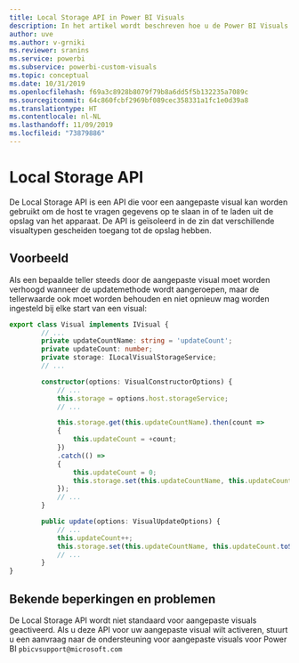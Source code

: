 ```yaml
---
title: Local Storage API in Power BI Visuals
description: In het artikel wordt beschreven hoe u de Power BI Visuals API gebruikt om toegang te krijgen tot de lokale opslag van de browser
author: uve
ms.author: v-grniki
ms.reviewer: sranins
ms.service: powerbi
ms.subservice: powerbi-custom-visuals
ms.topic: conceptual
ms.date: 10/31/2019
ms.openlocfilehash: f69a3c8928b8079f79b8a6dd5f5b132235a7089c
ms.sourcegitcommit: 64c860fcbf2969bf089cec358331a1fc1e0d39a8
ms.translationtype: HT
ms.contentlocale: nl-NL
ms.lasthandoff: 11/09/2019
ms.locfileid: "73879886"
---
```

# <a name="local-storage-api"></a>Local Storage API

De Local Storage API is een API die voor een aangepaste visual kan worden gebruikt om de host te vragen gegevens op te slaan in of te laden uit de opslag van het apparaat. De API is geïsoleerd in de zin dat verschillende visualtypen gescheiden toegang tot de opslag hebben.

## <a name="sample"></a>Voorbeeld

Als een bepaalde teller steeds door de aangepaste visual moet worden verhoogd wanneer de updatemethode wordt aangeroepen, maar de tellerwaarde ook moet worden behouden en niet opnieuw mag worden ingesteld bij elke start van een visual:

```typescript
export class Visual implements IVisual {
        // ...
        private updateCountName: string = 'updateCount';
        private updateCount: number;
        private storage: ILocalVisualStorageService;
        // ...

        constructor(options: VisualConstructorOptions) {
            // ...
            this.storage = options.host.storageService;
            // ...

            this.storage.get(this.updateCountName).then(count =>
            {
                this.updateCount = +count;
            })
            .catch(() =>
            {
                this.updateCount = 0;
                this.storage.set(this.updateCountName, this.updateCount.toString());
            });
            // ...
        }

        public update(options: VisualUpdateOptions) {
            // ...
            this.updateCount++;
            this.storage.set(this.updateCountName, this.updateCount.toString());
            // ...
        }
}
```

## <a name="known-limitations-and-issues"></a>Bekende beperkingen en problemen

De Local Storage API wordt niet standaard voor aangepaste visuals geactiveerd. Als u deze API voor uw aangepaste visual wilt activeren, stuurt u een aanvraag naar de ondersteuning voor aangepaste visuals voor Power BI `pbicvsupport@microsoft.com`

